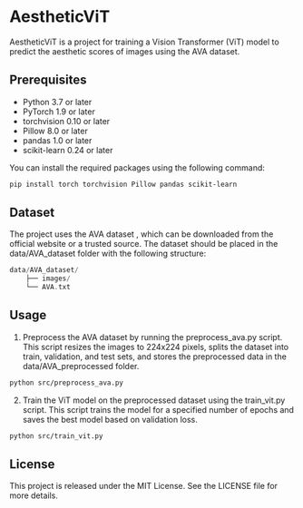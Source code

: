 # AestheticViT

AestheticViT is a project for training a Vision Transformer (ViT) model to predict the aesthetic scores of images using the AVA dataset.

## Prerequisites

- Python 3.7 or later
- PyTorch 1.9 or later
- torchvision 0.10 or later
- Pillow 8.0 or later
- pandas 1.0 or later
- scikit-learn 0.24 or later

You can install the required packages using the following command:

```bash
pip install torch torchvision Pillow pandas scikit-learn
```

## Dataset

The project uses the AVA dataset , which can be downloaded from the official website or a trusted source. The dataset should be placed in the data/AVA_dataset folder with the following structure:

```objectivec
data/AVA_dataset/
    ├── images/
    └── AVA.txt
```
## Usage

1. Preprocess the AVA dataset by running the preprocess_ava.py script. This script resizes the images to 224x224 pixels, splits the dataset into train, validation, and test sets, and stores the preprocessed data in the data/AVA_preprocessed folder.

```bash
python src/preprocess_ava.py
```
2. Train the ViT model on the preprocessed dataset using the train_vit.py script. This script trains the model for a specified number of epochs and saves the best model based on validation loss.

```bash
python src/train_vit.py
```

## License

This project is released under the MIT License. See the LICENSE file for more details.
